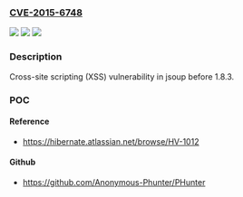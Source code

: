 ### [CVE-2015-6748](https://cve.mitre.org/cgi-bin/cvename.cgi?name=CVE-2015-6748)
![](https://img.shields.io/static/v1?label=Product&message=n%2Fa&color=blue)
![](https://img.shields.io/static/v1?label=Version&message=n%2Fa&color=blue)
![](https://img.shields.io/static/v1?label=Vulnerability&message=n%2Fa&color=brighgreen)

### Description

Cross-site scripting (XSS) vulnerability in jsoup before 1.8.3.

### POC

#### Reference
- https://hibernate.atlassian.net/browse/HV-1012

#### Github
- https://github.com/Anonymous-Phunter/PHunter


